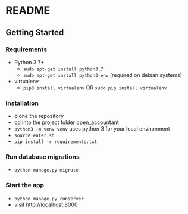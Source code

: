 # README

## Getting Started


### Requirements
- Python 3.7+
  - `sudo apt-get install python3.7`
  - `sudo apt-get install python3-env` (required on debian systems)
- virtualenv
  - `pip3 install virtualenv` OR `sudo pip install virtualenv`  

### Installation

- clone the repository
- cd into the project folder open_accountant
- `python3 -m venv venv` uses python 3 for your local environment
- `source enter.sh`
- `pip install -r requirements.txt`

### Run database migrations

- `python manage.py migrate`

### Start the app

- `python manage.py runserver`
- visit [http://localhost:8000](http://localhost:8000)


